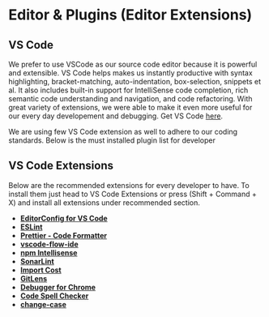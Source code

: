 # Editor & Plugins (Editor Extensions)

## VS Code

We prefer to use VSCode as our source code editor because it is powerful and extensible. VS Code helps makes us instantly productive with syntax highlighting, bracket-matching, auto-indentation, box-selection, snippets et al. It also includes built-in support for IntelliSense code completion, rich semantic code understanding and navigation, and code refactoring.
With great variety of extensions, we were able to make it even more useful for our every day developement and debugging.
Get VS Code [here](https://code.visualstudio.com/download).

We are using few VS Code extension as well to adhere to our coding standards. Below is the must installed plugin list for developer

## VS Code Extensions

Below are the recommended extensions for every developer to have. To install them just head to VS Code Extensions or press (Shift + Command + X) and install all extensions under recommended section.

- [**EditorConfig for VS Code**](https://marketplace.visualstudio.com/items?itemName=EditorConfig.EditorConfig)
- [**ESLint**](https://marketplace.visualstudio.com/items?itemName=dbaeumer.vscode-eslint)
- [**Prettier - Code Formatter**](https://marketplace.visualstudio.com/items?itemName=esbenp.prettier-vscode)
- [**vscode-flow-ide**](https://marketplace.visualstudio.com/items?itemName=gcazaciuc.vscode-flow-ide)
- [**npm Intellisense**](https://marketplace.visualstudio.com/items?itemName=christian-kohler.npm-intellisense)
- [**SonarLint**](https://marketplace.visualstudio.com/items?itemName=SonarSource.sonarlint-vscode)
- [**Import Cost**](https://marketplace.visualstudio.com/items?itemName=wix.vscode-import-cost)
- [**GitLens**](https://marketplace.visualstudio.com/items?itemName=eamodio.gitlens)
- [**Debugger for Chrome**](https://marketplace.visualstudio.com/items?itemName=msjsdiag.debugger-for-chrome)
- [**Code Spell Checker**](https://marketplace.visualstudio.com/items?itemName=streetsidesoftware.code-spell-checker)
- [**change-case**](https://marketplace.visualstudio.com/items?itemName=wmaurer.change-case)
